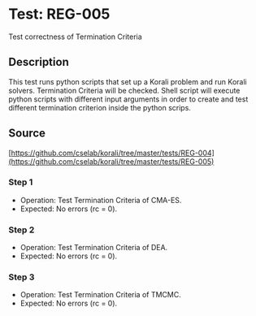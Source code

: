 # Test: REG-005
Test correctness of Termination Criteria

## Description

This test runs python scripts that set up a Korali problem and run Korali solvers. Termination Criteria will be checked.
Shell script will execute python scripts with different input arguments in order to create and test different termination criterion inside the python scrips.

## Source

[https://github.com/cselab/korali/tree/master/tests/REG-004](https://github.com/cselab/korali/tree/master/tests/REG-005)

### Step 1

+ Operation: Test Termination Criteria of CMA-ES.
+ Expected: No errors (rc = 0).

### Step 2

+ Operation: Test Termination Criteria of DEA.
+ Expected: No errors (rc = 0).

### Step 3

+ Operation: Test Termination Criteria of TMCMC.
+ Expected: No errors (rc = 0).
